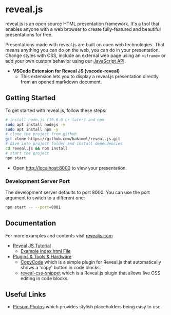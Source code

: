 # reveal.js

reveal.js is an open source HTML presentation framework. It's a tool that enables anyone with a web browser to create fully-featured and beautiful presentations for free.

Presentations made with reveal.js are built on open web technologies. That means anything you can do on the web, you can do in your presentation. Change styles with CSS, include an external web page using an `<iframe>` or add your own custom behavior using our [JavaScript API](https://revealjs.com/api/).

- **VSCode Extension for Reveal JS (vscode-reveal)**
  - This extension lets you to display a reveal.js presentation directly from an opened markdown document.

## Getting Started

To get started with reveal.js, follow these steps:

```BASH
# install node.js (10.0.0 or later) and npm
sudo apt install nodejs -y
sudo apt install npm -y
# clone the project from github
git clone https://github.com/hakimel/reveal.js.git
# dive into project folder and install dependencies
cd reveal.js && npm install
# start the project
npm start
```

- Open [http://localhost:8000](http://localhost:8000/) to view your presentation.

### Development Server Port

The development server defaults to port 8000. You can use the port argument to switch to a different one:

```BASH
npm start -- --port=8001
```

## Documentation

For more examples and contents visit [revealjs.com](https://revealjs.com/)

- [Reveal JS Tutorial](https://revealjs.com/)
  - [Example index.html File](./index.html)
- [Plugins & Tools & Hardware](https://github.com/hakimel/reveal.js/wiki/Plugins,-Tools-and-Hardware)
  - [CopyCode](https://github.com/Martinomagnifico/reveal.js-copycode) which is a simple plugin for Reveal.js that automatically shows a 'copy' button in code blocks.
  - [reveal-css-snippet](https://github.com/soluml/reveal-css-snippet) which is a Reveal.js plugin that allows live CSS editing in code blocks.

## Useful Links

- [Picsum Photos](https://picsum.photos/) which provides stylish placeholders being easy to use.
